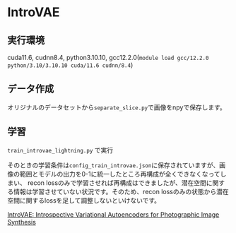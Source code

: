 # IntroVAE
## 実行環境
cuda11.6, cudnn8.4, python3.10.10, gcc12.2.0(`module load gcc/12.2.0 python/3.10/3.10.10 cuda/11.6 cudnn/8.4`)


## データ作成
オリジナルのデータセットから```separate_slice.py```で画像をnpyで保存します。


## 学習
```train_introvae_lightning.py``` 
で実行

そのときの学習条件は```config_train_introvae.json```に保存されていますが、画像の範囲とモデルの出力を0-1に統一したところ再構成が全くできなくなってしまい、
recon lossのみで学習させれば再構成はできましたが、潜在空間に関する情報は学習させていない状況です。そのため、recon lossのみの状態から潜在空間に関するlossを足して調整しないといけないです。




[IntroVAE: Introspective Variational Autoencoders for Photographic Image Synthesis](https://arxiv.org/abs/1807.06358)
